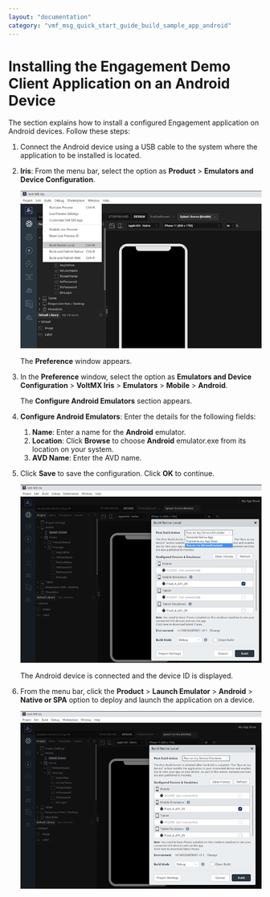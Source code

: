 ```yaml
---
layout: "documentation"
category: "vmf_msg_quick_start_guide_build_sample_app_android"
---
```

                           


Installing the Engagement Demo Client Application on an Android Device
======================================================================

The section explains how to install a configured Engagement application on Android devices. Follow these steps:

1.  Connect the Android device using a USB cable to the system where the application to be installed is located.
2.  **Iris**: From the menu bar, select the option as **Product** > **Emulators and Device Configuration**.
    
    ![](Resources/Images/emulator.png)
    
    The **Preference** window appears.
    
3.  In the **Preference** window, select the option as **Emulators and Device Configuration** > **VoltMX Iris** > **Emulators** > **Mobile** > **Android**.
    
    The **Configure Android Emulators** section appears.
    
4.  **Configure Android Emulators**: Enter the details for the following fields:
    1.  **Name**: Enter a name for the **Android** emulator.
    2.  **Location**: Click **Browse** to choose **Android** emulator.exe from its location on your system.
    3.  **AVD Name**: Enter the AVD name.
5.  Click **Save** to save the configuration. Click **OK** to continue.
    
    ![](Resources/Images/03000016_579x477.png)
    
    The Android device is connected and the device ID is displayed.
    
6.  From the menu bar, click the **Product** > **Launch Emulator** > **Android** > **Native or SPA** option to deploy and launch the application on a device.
    
    ![](Resources/Images/03000019_576x288.png)
